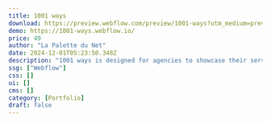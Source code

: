 ```yaml
---
title: 1001 ways
download: https://preview.webflow.com/preview/1001-ways?utm_medium=preview_link&utm_source=designer&utm_content=1001-ways&preview=72c9fe865a0b7684d52ab708393c5d58&locale=en&workflow=preview
demo: https://1001-ways.webflow.io/
price: 49
author: "La Palette du Net"
date: 2024-12-01T05:23:50.348Z
description: "1001 ways is designed for agencies to showcase their services and projects effectively. It features optimally constructed sections that highlight each aspect, making it easier to present their offerings and achievements."
ssg: ["Webflow"]
css: []
ui: []
cms: []
category: [Portfolio]
draft: false
---
```

